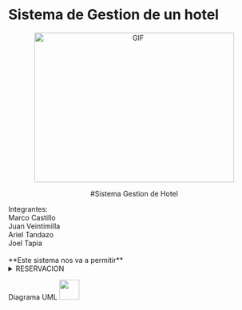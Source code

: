 # Sistema de Gestion de un hotel
<div align="center">
<p><img src="https://github.com/145548109/Sistema-gestion-hotel/assets/166523628/39f576b9-2c23-4f04-bddf-7bf50456d1cc" alt="GIF" width="400" height="300"></p><p><a<br>

#Sistema Gestion de Hotel<br>
<div align="left">
Integrantes:<br>
<summary>Marco Castillo
<summary>Juan Veintimilla 
<summary>Ariel Tandazo 
<summary>Joel Tapia<br>
<br>
**Este sistema nos va a permitir**<br>
<details><summary>RESERVACION</summary>
  <summary>Preguntar cuantas personas se van a hospedar
  <summary>Verificar si hay la capacidad para hospedarlos
  <summary>Cheking (cuando ingreasmos al hotel) y chekout(cuando salimos del hotel  
</details>

Diagrama UML 
<img src="https://i.gifer.com/NKM.gif" width="40px"></summary>
 
  
